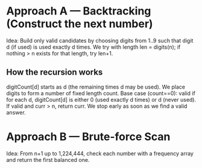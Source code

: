 # Approach A — Backtracking (Construct the next number)

Idea: Build only valid candidates by choosing digits from 1..9 such that digit d (if used) is used exactly d times.
We try with length len = digits(n); if nothing > n exists for that length, try len+1.

## How the recursion works

digitCount[d] starts as d (the remaining times d may be used).
We place digits to form a number of fixed length count.
Base case (count==0): valid if for each d, digitCount[d] is either 0 (used exactly d times) or d (never used). If valid and curr > n, return curr.
We stop early as soon as we find a valid answer.

# Approach B — Brute-force Scan

Idea: From n+1 up to 1,224,444, check each number with a frequency array and return the first balanced one.
